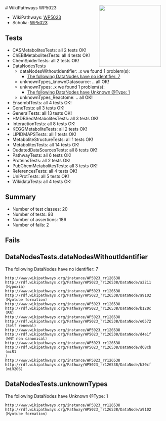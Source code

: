 <img style="float: right; width: 200px" src="https://upload.wikimedia.org/wikipedia/commons/thumb/8/83/Wplogo_with_text_500.png/640px-Wplogo_with_text_500.png" />
# WikiPathways WP5023

* WikiPathways: [WP5023](https://wikipathways.org/pathways/WP5023)
* Scholia: [WP5023](https://scholia.toolforge.org/wikipathways/WP5023)
## Tests
* CASMetabolitesTests: all 2 tests OK!
* ChEBIMetabolitesTests: all 4 tests OK!
* ChemSpiderTests: all 2 tests OK!
* DataNodesTests
    * dataNodesWithoutIdentifier: .x we found 1 problem(s):
        * [The following DataNodes have no identifier: 7](#d2d32fa6)
    * unknownTypes_knownDatasource: .. all OK!
    * unknownTypes: .x we found 1 problem(s):
        * [The following DataNodes have Unknown @Type: 1](#839973df)
    * unknownTypes_Reactome: .. all OK!
* EnsemblTests: all 4 tests OK!
* GeneTests: all 3 tests OK!
* GeneralTests: all 13 tests OK!
* HMDBSecMetabolitesTests: all 3 tests OK!
* InteractionTests: all 8 tests OK!
* KEGGMetaboliteTests: all 2 tests OK!
* LIPIDMAPSTests: all 1 tests OK!
* MetaboliteStructureTests: all 1 tests OK!
* MetabolitesTests: all 14 tests OK!
* OudatedDataSourcesTests: all 8 tests OK!
* PathwayTests: all 6 tests OK!
* ProteinsTests: all 2 tests OK!
* PubChemMetabolitesTests: all 3 tests OK!
* ReferencesTests: all 4 tests OK!
* UniProtTests: all 5 tests OK!
* WikidataTests: all 4 tests OK!


## Summary

* Number of test classes: 20
* Number of tests: 93
* Number of assertions: 186
* Number of fails: 2

## Fails

<a name="d2d32fa6" />

## DataNodesTests.dataNodesWithoutIdentifier

The following DataNodes have no identifier: 7
```
http://www.wikipathways.org/instance/WP5023_rr126538 http://rdf.wikipathways.org/Pathway/WP5023_rr126538/DataNode/a2211 (Hypoxia)
http://www.wikipathways.org/instance/WP5023_rr126538 http://rdf.wikipathways.org/Pathway/WP5023_rr126538/DataNode/a9102 (Myotube formation)
http://www.wikipathways.org/instance/WP5023_rr126538 http://rdf.wikipathways.org/Pathway/WP5023_rr126538/DataNode/b120c (RB)
http://www.wikipathways.org/instance/WP5023_rr126538 http://rdf.wikipathways.org/Pathway/WP5023_rr126538/DataNode/e0572 (Self renewal)
http://www.wikipathways.org/instance/WP5023_rr126538 http://rdf.wikipathways.org/Pathway/WP5023_rr126538/DataNode/d4e1f (WNT non canonical)
http://www.wikipathways.org/instance/WP5023_rr126538 http://rdf.wikipathways.org/Pathway/WP5023_rr126538/DataNode/d68cb (miR1
)
http://www.wikipathways.org/instance/WP5023_rr126538 http://rdf.wikipathways.org/Pathway/WP5023_rr126538/DataNode/b30cf (miR206)
```

<a name="839973df" />

## DataNodesTests.unknownTypes

The following DataNodes have Unknown @Type: 1
```
http://www.wikipathways.org/instance/WP5023_rr126538 http://rdf.wikipathways.org/Pathway/WP5023_rr126538/DataNode/a9102 (Myotube formation)
```

